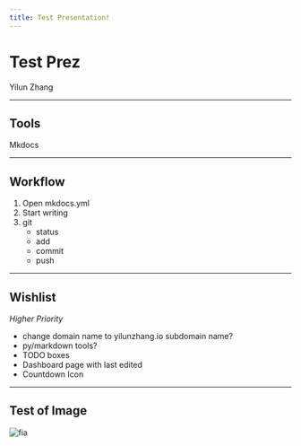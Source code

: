 ```yaml
---
title: Test Presentation!
---
```


# Test Prez

Yilun Zhang

---

## Tools

Mkdocs

---

## Workflow

1. Open mkdocs.yml
2. Start writing
3. git
    - status
    - add
    - commit
    - push

---

## Wishlist

*Higher Priority*

- change domain name to yilunzhang.io subdomain name?
- py/markdown tools?
- TODO boxes
- Dashboard page with last edited
- Countdown Icon

---
## Test of Image

![fia](/attachments/fia.jpg)